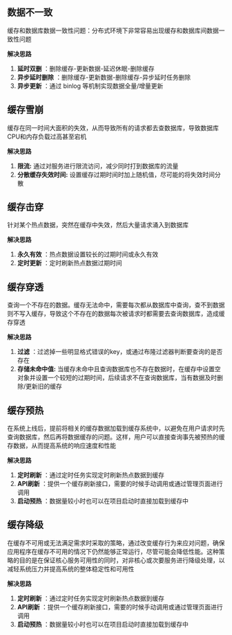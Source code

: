 ## 数据不一致

缓存和数据库数据一致性问题：分布式环境下非常容易出现缓存和数据库间数据一致性问题

**解决思路**

1. **延时双删** ：删除缓存-更新数据-延迟休眠-删除缓存
2. **异步延时删除** ：删除缓存-更新数据-删除缓存-异步延时任务删除
3. **异步更新** ：通过 binlog 等机制实现数据全量/增量更新

## 缓存雪崩

缓存在同一时间大面积的失效，从而导致所有的请求都去查数据库，导致数据库CPU和内存负载过高甚至宕机

**解决思路**

1. **限流:** 通过对服务进行限流访问，减少同时打到数据库的流量
2. **分散缓存失效时间:** 设置缓存过期时间时加上随机值，尽可能的将失效时间分散

## 缓存击穿

针对某个热点数据，突然在缓存中失效，然后大量请求涌入到数据库

**解决思路**

1. **永久有效** ：热点数据设置较长的过期时间或永久有效
2. **定时更新** ：定时刷新热点数据过期时间

## 缓存穿透

查询一个不存在的数据。缓存无法命中，需要每次都从数据库中查询，查不到数据则不写入缓存，导致这个不存在的数据每次被请求时都需要去查询数据库，造成缓存穿透

**解决思路**

1. **过滤** ：过滤掉一些明显格式错误的key，或通过布隆过滤器判断要查询的是否存在
2. **存储未命中值:** 当缓存未命中且查询数据库也不存在数据时，在缓存中设置空对象并设置一个较短的过期时间，后续请求不在查询数据库，当有数据及时删除/更新旧的缓存

## 缓存预热

在系统上线后，提前将相关的缓存数据加载到缓存系统中，以避免在用户请求时先查询数据库，然后再将数据缓存的问题。这样，用户可以直接查询事先被预热的缓存数据，从而提高系统的响应速度和性能

**解决思路**

1. **定时刷新** ：通过定时任务实现定时刷新热点数据到缓存
2. **API刷新** ：提供一个缓存刷新接口，需要的时候手动调用或通过管理页面进行调用
3. **启动预热** ：数据量较小时也可以在项目启动时直接加载到缓存中

## 缓存降级

在缓存不可用或无法满足需求时采取的策略，通过改变缓存行为来应对问题，确保应用程序在缓存不可用的情况下仍然能够正常运行，尽管可能会降低性能。这种策略的目的是在保证核心服务可用性的同时，对非核心或次要服务进行降级处理，以减轻系统压力并提高系统的整体稳定性和可用性

**解决思路**

1. **定时刷新** ：通过定时任务实现定时刷新热点数据到缓存
2. **API刷新** ：提供一个缓存刷新接口，需要的时候手动调用或通过管理页面进行调用
3. **启动预热** ：数据量较小时也可以在项目启动时直接加载到缓存中
